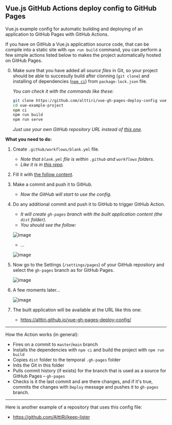 ## Vue.js GitHub Actions deploy config to GitHub Pages

Vue.js example config for automatic building and deploying of an application to GitHub Pages with GitHub Actions.

If you have on GitHub a Vue.js applicattion source code, that can be compile into a static site with `npm run build` command, you can perform a few simple actions listed below to makes the project automatically hosted on GitHub Pages.

0. Make sure that you have added all _source files_ in Git, so your project should be able to succesully build after clonning (`git clone`) and installing of dependencies ([`npm ci`](https://docs.npmjs.com/cli/v9/commands/npm-ci)) from `package-lock.json` file. 

    _You can check it with the commands like these:_
    ```bash
    git clone https://github.com/alttiri/vue-gh-pages-deploy-config vue-example-project
    cd vue-example-project
    npm ci
    npm run build
    npm run serve
    ```
    _Just use your own GitHub repository URL instead of [this one](https://github.com/AlttiRi/vue-gh-pages-deploy-config)._

**What you need to do:**

1. Create `.github/workflows/blank.yml` file.
    - _Note that `blank.yml` file is within `.github` and `workflows` folders._
    - _Like it is in [this repo](https://github.com/AlttiRi/vue-gh-pages-deploy-config)._
2. Fill it with [the follow content](https://github.com/AlttiRi/vue-gh-pages-deploy-config/blob/master/.github/workflows/blank.yml).
3. Make a commit and push it to GitHub.
    - _Now the GitHub will start to use the config._
4. Do any additional commit and push it to GitHub to trigger GitHub Action. 
    - _It will create `gh-pages` branch with the built application content (the `dist` folder)._    
    - _You should see the follow:_
    
    ![image](https://user-images.githubusercontent.com/16310547/211168995-2eea663f-25f1-45a8-893d-9549e779d9b3.png)
    - _..._
    
    ![image](https://user-images.githubusercontent.com/16310547/211168429-4396a892-b80d-41e9-9b13-48699d038661.png)

5. Now go to the Settings (`/settings/pages`) of your GitHub repository and select the `gh-pages` branch as for GitHub Pages.
    
    ![image](https://user-images.githubusercontent.com/16310547/211168472-236d87c0-1d66-42ea-8acf-133dcf62ddb6.png)
    
6. A few moments later...

    ![image](https://user-images.githubusercontent.com/16310547/211168497-cb421fc5-d654-457a-9a83-fbbbf54f9e8d.png)
    
7. The built application will be available at the URL like this one:
    - https://alttiri.github.io/vue-gh-pages-deploy-config/

---

How the Action works (in general):
- Fires on a commit to `master`/`main` branch
- Installs the dependencies with `npm ci` and build the project with `npm run build`
- Copies `dist` folder to the temporal `.gh-pages` folder
- Inits the Git in this folder
- Pulls commit history (if exists) for the branch that is used as a source for GitHub Pages – `gh-pages`
- Checks is it the last commit and are there changes, and if it's true, commits the changes with `Deploy` message and pushes it to `gh-pages` branch.

---

Here is another example of a repository that uses this config file: 
 - https://github.com/AlttiRi/keep-lister
